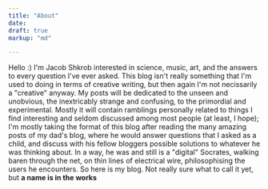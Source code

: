 ```yaml
---
title: "About"
date:
draft: true
markup: "md"

---
```


Hello :) I'm Jacob Shkrob interested in science, music, art, and the answers to every question I've ever asked. This blog isn't really something that I'm used to doing in terms of creative writing, but then again I'm not necissarily a "creative" anyway. My posts will be dedicated to the unseen and unobvious, the inextricably strange and confusing, to the primordial and experimental. Mostly it will contain ramblings personally related to things I find interesting and seldom discussed among most people (at least, I hope); I'm mostly taking the format of this blog after reading the many amazing posts of my dad's blog, where he would answer questions that I asked as a child, and discuss with his fellow bloggers possible solutions to whatever he was thinking about. In a way, he was and still is a "digital" Socrates, walking baren through the net, on thin lines of electrical wire, philosophising the users he encounters.
So here is my blog.
Not really sure what to call it yet, but **a name is in the works**

